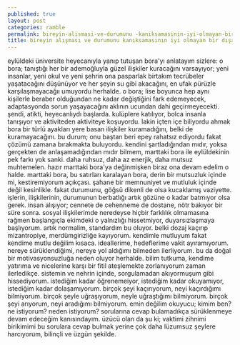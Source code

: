 ```yaml
---
published: true
layout: post
categories: ramble
permalink: bireyin-alismasi-ve-durumunu -kaniksamasinin-iyi-olmayan-bir-disavurumu-tr
title: bireyin alışması ve durumunu kanıksamasının iyi olmayan bir dışavurumu - tr
---
```

eylüldeki üniversite heyecanıyla yanıp tutuşan bora'yı anlatayım sizlere: o bora; tanıştığı her bir ademoğluyla güzel ilişkiler kuracağını varsayıyor; yeni insanlar, yeni okul ve yeni şehrin ona pasparlak birtakım tecrübeler yaşatacağını düşünüyor ve her şeyin su gibi akacağını, en ufak pürüzle karşılaşmayacağıı umuyordu herhalde. o bora; lise boyunca hep aynı kişilerle beraber olduğundan  ne kadar değiştiğini fark edemeyecek, adaptasyonda sorun yaşayacağını aklının ucundan dahi geçirmeyecekti. şendi, atikti, heyecanlıydı başlarda. kulüplere katılıyor, bolca insanla tanışıyor ve aktiviteden aktiviteye koşuyordu. lakin içten içe biliyordu ahmak bora bir türlü ayakları yere basan ilişkiler kuramadığını, belki de kuramayacağını. bu durum; onu baştan beri epey rahatsız ediyordu fakat çözümü zamana bırakmakta buluyordu. kendini şartladığından mıdır, yoksa gerçekten de anlaşamadığından mıdır bilmem, marttaki bora ile eylüldekinin pek farkı yok sanki. daha ruhsuz, daha az enerjik, daha mutsuz muhtemelen. hazır marttaki bora'ya değinmişken biraz ona devam edelim o halde. marttaki bora, bu satırları karalayan bora, derin bir mutsuzluk içinde mi, kestiremiyorum açıkçası. şahane bir memnuniyet ve mutluluk içinde değil kesinlikle. fakat durumunu, göğsü dikenli de olsa kucaklamış vaziyette. i̇şlerin, ilişkilerinin, durumunun berbatlığı artık gözüne o kadar batmıyor olsa gerek. i̇nsan alışıyor; cennete de cehenneme de dostane, nötr bakıyor bir süre sonra. sosyal ilişkilerimde neredeyse hiçbir farklılık olmamasına rağmen başlangıçla ekimdeki o yalnızlığı hissetmiyor, duyarsızlaşmaya başlıyorum. artık normalim, standardım bu oluyor. belki dozaj kaçırıp mizantropiye, merdümgirizliğe kayıyorum. kendimle mutluyum fakat kendime mutlu değilim kısaca. i̇deallerime, hedeflerime vakit ayıramıyorum. nereye sürüklendiğimi, nereye yol aldığımı bilmeden ilerliyorum. bu da doğal bir motivasyonsuzluğa neden oluyor herhalde. bilim tutkuma, kendime yatırıma ve nicelerine karşı bir fitil ateşlemekte zorlanıyorum zaman ilerledikçe. sistemin ve nehrin içinde, sorgulamadan akıyormuşum gibi hissediyorum. i̇stediğim kadar öğrenemeiyor, istediğim kadar okuyamıyor, istediğim kadar dolaşamıyorum. birçok şeyi kaçırıyorum, neyi kaçırdığımı bilmiyorum. birçok şeyle uğraşıyorum, neyle uğraştığımı bilmiyorum. birçok şeyi arıyorum, neyi aradığımı bilmiyorum. emin değilim okuyucu; kimim ben? ne istiyorum? neden istiyorum? sorularına cevap bulamadıkça sürüklenmeye devam edeceğim kanısındayım. üzücü olan da şu ki; vaktimi zihnimi birikimimi bu sorulara cevap bulmak yerine çok daha lüzumsuz şeylere harcıyorum, bilinçli ve üzgün şekilde.
